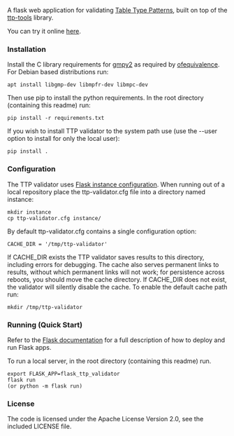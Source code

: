 A flask web application for validating [Table Type Patterns](https://www.opennetworking.org/wp-content/uploads/2013/04/OpenFlow%20Table%20Type%20Patterns%20v1.0.pdf), built on top of the [ttp-tools](https://github.com/wandsdn/ttp-tools) library.

You can try it online [here](https://wand.net.nz/ttp-validator/).

### Installation

Install the C library requirements for [gmpy2](https://gmpy2.readthedocs.io/en/latest/) as required by [ofequivalence](https://github.com/wandsdn/ofequivalence). For Debian based distributions run:
```
apt install libgmp-dev libmpfr-dev libmpc-dev
```
Then use pip to install the python requirements. In the root directory (containing this readme) run:
```
pip install -r requirements.txt
```
If you wish to install TTP validator to the system path use (use the --user option to install for only the local user):
```
pip install .
```

### Configuration

The TTP validator uses [Flask instance configuration](https://exploreflask.com/en/latest/configuration.html#instance-folder). When running out of a local repository place the ttp-validator.cfg file into a directory named instance:
```
mkdir instance
cp ttp-validator.cfg instance/
```
By default ttp-validator.cfg contains a single configuration option:
```
CACHE_DIR = '/tmp/ttp-validator'
```
If CACHE_DIR exists the TTP validator saves results to this directory, including errors for debugging. The cache also serves permanent links to results, without which permanent links will not work; for persistence across reboots, you should move the cache directory. If CACHE_DIR does not exist, the validator will silently disable the cache. To enable the default cache path run:
```
mkdir /tmp/ttp-validator
```

### Running (Quick Start)
Refer to the [Flask documentation](https://flask.palletsprojects.com/en/1.1.x/quickstart/) for a full description of how to deploy and run Flask apps.

To run a local server, in the root directory (containing this readme) run.
```
export FLASK_APP=flask_ttp_validator
flask run
(or python -m flask run)
```

### License

The code is licensed under the Apache License Version 2.0, see the included LICENSE file.
